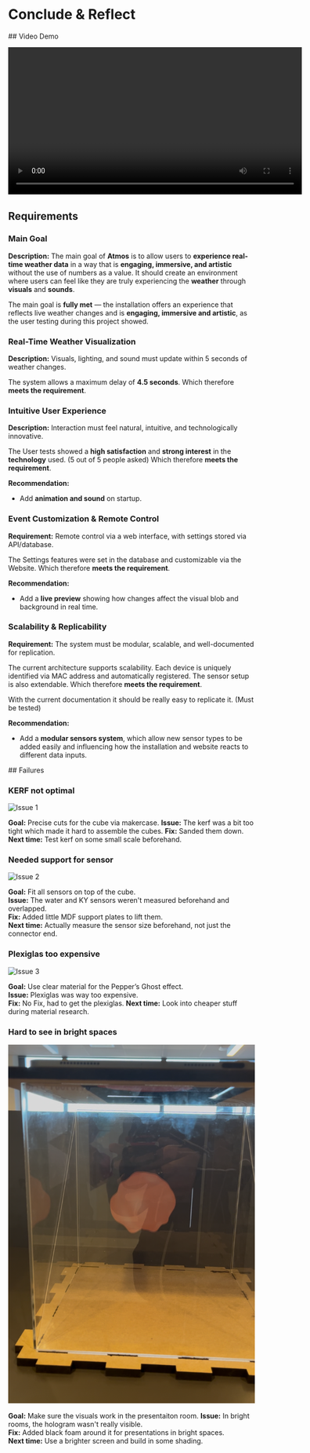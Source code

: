 # Conclude & Reflect

## Video Demo

<video src="https://atmos.yanis.io/assets/ux/demo.mp4" controls width="600">
  Your browser does not support the video tag.
</video>

## Requirements

### Main Goal

**Description:** The main goal of **Atmos** is to allow users to **experience real-time weather data** in a way that is **engaging, immersive, and artistic** without the use of numbers as a value. It should create an environment where users can feel like they are truly experiencing the **weather** through **visuals** and **sounds**.

The main goal is **fully met** — the installation offers an experience that reflects live weather changes and is **engaging, immersive and artistic**, as the user testing during this project showed.

### Real-Time Weather Visualization

**Description:** Visuals, lighting, and sound must update within 5 seconds of weather changes.

The system allows a maximum delay of **4.5 seconds**. Which therefore **meets the requirement**.

### Intuitive User Experience

**Description:** Interaction must feel natural, intuitive, and technologically innovative.

The User tests showed a **high satisfaction** and **strong interest** in the **technology** used. (5 out of 5 people asked) Which therefore **meets the requirement**.

**Recommendation:**

- Add **animation and sound** on startup.

### Event Customization & Remote Control

**Requirement:** Remote control via a web interface, with settings stored via API/database.

The Settings features were set in the database and customizable via the Website. Which therefore **meets the requirement**.

**Recommendation:**

- Add a **live preview** showing how changes affect the visual blob and background in real time.

### Scalability & Replicability

**Requirement:** The system must be modular, scalable, and well-documented for replication.

The current architecture supports scalability. Each device is uniquely identified via MAC address and automatically registered. The sensor setup is also extendable. Which therefore **meets the requirement**.

With the current documentation it should be really easy to replicate it. (Must be tested)

**Recommendation:**

- Add a **modular sensors system**, which allow new sensor types to be added easily and influencing how the installation and website reacts to different data inputs.

## Failures

### KERF not optimal

![Issue 1](../assets/ux/issue_1.JPG)

**Goal:** Precise cuts for the cube via makercase.
**Issue:** The kerf was a bit too tight which made it hard to assemble the cubes.
**Fix:** Sanded them down.  
**Next time:** Test kerf on some small scale beforehand.

### Needed support for sensor

![Issue 2](../assets/ux/issue_2.JPG)

**Goal:** Fit all sensors on top of the cube.  
**Issue:** The water and KY sensors weren't measured beforehand and overlapped.  
**Fix:** Added little MDF support plates to lift them.  
**Next time:** Actually measure the sensor size beforehand, not just the connector end.

### Plexiglas too expensive

![Issue 3](../assets/ux/issue_3.JPG)

**Goal:** Use clear material for the Pepper’s Ghost effect.  
**Issue:** Plexiglas was way too expensive.  
**Fix:** No Fix, had to get the plexiglas.
**Next time:** Look into cheaper stuff during material research.

### Hard to see in bright spaces

![Issue 4](../assets/ux/issue_4.PNG)

**Goal:** Make sure the visuals work in the presentaiton room.
**Issue:** In bright rooms, the hologram wasn't really visible.  
**Fix:** Added black foam around it for presentations in bright spaces.  
**Next time:** Use a brighter screen and build in some shading.

